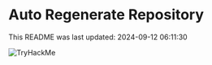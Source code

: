 # Auto Regenerate Repository

This README was last updated: 2024-09-12 06:11:30

 ![TryHackMe](https://tryhackme.com/badge/533634)